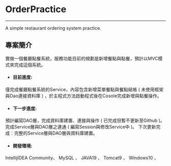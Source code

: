 # OrderPractice
---
A simple restaurant ordering system practice.

## 專案簡介
實做一個餐廳點餐系統，服務功能目前的規劃是新增餐點與點餐，預計以MVC模式來完成這個系統。
- #### 目前進度:
僅完成餐廳點餐系統的Service，內容包含新增菜單餐點與餐點結帳  ( 未使用框架與Dao連接資料庫 ) ，於主程式方法啟動程式後在Cosole完成新增與點餐操作。
- #### 下一步進度:
預計編寫DAO層，完成資料庫建置、連接與操作 ( 已完成但暫不更新至Github )。
完成Service層與DAO層之連通 ( 編寫Session與修改Service中 )。
下次更新完成：完整的Service層與DAO層與資料庫建置。

- #### 開發環境:
IntellijIDEA Community、 MySQL 、 JAVA19 、 Tomcat9 、 Windows10 、 
